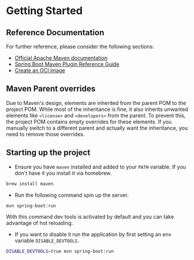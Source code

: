 # Getting Started

## Reference Documentation

For further reference, please consider the following sections:

- [Official Apache Maven documentation](https://maven.apache.org/guides/index.html)
- [Spring Boot Maven Plugin Reference Guide](https://docs.spring.io/spring-boot/docs/3.3.2/maven-plugin/reference/html/)
- [Create an OCI image](https://docs.spring.io/spring-boot/docs/3.3.2/maven-plugin/reference/html/#build-image)

## Maven Parent overrides

Due to Maven's design, elements are inherited from the parent POM to the project POM.
While most of the inheritance is fine, it also inherits unwanted elements like `<license>` and `<developers>` from the parent.
To prevent this, the project POM contains empty overrides for these elements.
If you manually switch to a different parent and actually want the inheritance, you need to remove those overrides.

## Starting up the project

- Ensure you have `maven` installed and added to your `PATH` variable. If you don't have it you install it via homebrew.

```bash
brew install maven
```

- Run the following command spin up the server.

```bash
mvn spring-boot:run
```

With this command dev tools is activated by default and you can take advantage of hot reloading.

- If you want to disable it run the application by first setting an env variable `DISABLE_DEVTOOLS`.

```bash
DISABLE_DEVTOOLS=true mvn spring-boot:run
```
